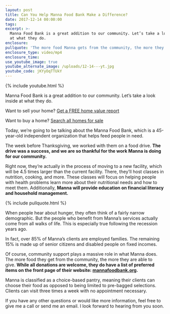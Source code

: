 ```yaml
---
layout: post
title: Can You Help Manna Food Bank Make a Difference?
date: 2017-12-14 00:00:00
tags:
excerpt: >-
  Manna Food Bank is a great addition to our community. Let’s take a look inside
  at what they do.
enclosure:
pullquote: 'The more food Manna gets from the community, the more they are able to give.'
enclosure_type: video/mp4
enclosure_time:
use_youtube_image: true
youtube_alternate_image: /uploads/12-14---yt.jpg
youtube_code: jKYyOqTTUkY
---
```



{% include youtube.html %}

Manna Food Bank is a great addition to our community. Let’s take a look inside at what they do.

Want to sell your home?&nbsp;[Get a FREE home value report](http://www.propertyhomevalue.com/)&nbsp;

Want to buy a home?&nbsp;[Search all homes for sale](http://www.radkeagency.com/homes-for-sale)&nbsp;

Today, we’re going to be talking about the Manna Food Bank, which is a 45-year-old independent organization that helps feed people in need.

The week before Thanksgiving, we worked with them on a food drive.&nbsp;**The drive was a success, and we are so thankful for the work Manna is doing for our community.**

Right now, they’re actually in the process of moving to a new facility, which will be 4.5 times larger than the current facility. There, they’ll host classes in nutrition, cooking, and more. These classes will focus on helping people with health problems learn more about their nutritional needs and how to meet them. Additionally,&nbsp;**Manna will provide education on financial literacy and household management.**

{% include pullquote.html %}

When people hear about hunger, they often think of a fairly narrow demographic. But the people who benefit from Manna’s services actually come from all walks of life. This is especially true following the recession years ago.

In fact, over 85% of Manna’s clients are employed families. The remaining 15% is made up of senior citizens and disabled people on fixed incomes.

Of course, community support plays a massive role in what Manna does. The more food they get from the community, the more they are able to give.&nbsp;**While all donations are welcome, they do have a list of preferred items on the front page of their website: [mannafoodbank.org](https://www.mannafoodbank.org).**

Manna is classified as a choice-based pantry, meaning their clients can choose their food as opposed to being limited to pre-bagged selections. Clients can visit three times a week with no appointment necessary.

If you have any other questions or would like more information, feel free to give me a call or send me an email. I look forward to hearing from you soon.